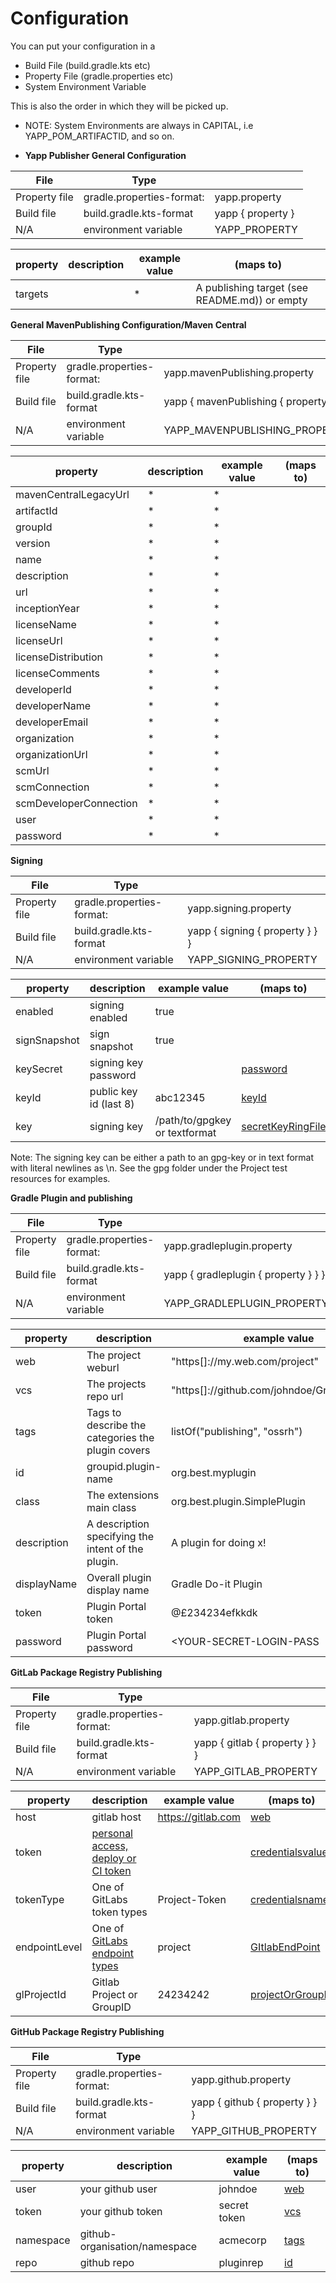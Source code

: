 # Configuration

You can put your configuration in a

- Build File (build.gradle.kts etc)
- Property File (gradle.properties etc)
- System Environment Variable

This is also the order in which they will be picked up.

* NOTE: System Environments are always in CAPITAL, i.e YAPP_POM_ARTIFACTID, and so on.

* **Yapp Publisher General Configuration**

| File          | Type                      |                   |
|---------------|---------------------------|-------------------|
| Property file | gradle.properties-format: | yapp.property     |
| Build file    | build.gradle.kts-format   | yapp { property } |
| N/A           | environment variable      | YAPP_PROPERTY     |

| property | description | example value | (maps to)                                     |
|----------|-------------|---------------|-----------------------------------------------|
| targets  |             | *             | A publishing target (see README.md)) or empty |

**General MavenPublishing Configuration/Maven Central**

| File          | Type                      |                                         |
|---------------|---------------------------|-----------------------------------------|
| Property file | gradle.properties-format: | yapp.mavenPublishing.property           |
| Build file    | build.gradle.kts-format   | yapp { mavenPublishing { property } } } |
| N/A           | environment variable      | YAPP_MAVENPUBLISHING_PROPERTY           |

| property               | description | example value | (maps to) |
|------------------------|-------------|---------------|-----------|
| mavenCentralLegacyUrl  | *           | *             |           |
| artifactId             | *           | *             |           |
| groupId                | *           | *             |           |
| version                | *           | *             |           |
| name                   | *           | *             |           |
| description            | *           | *             |           |
| url                    | *           | *             |           |
| inceptionYear          | *           | *             |           |
| licenseName            | *           | *             |           |
| licenseUrl             | *           | *             |           |
| licenseDistribution    | *           | *             |           |
| licenseComments        | *           | *             |           |
| developerId            | *           | *             |           |
| developerName          | *           | *             |           |
| developerEmail         | *           | *             |           |
| organization           | *           | *             |           |
| organizationUrl        | *           | *             |           |
| scmUrl                 | *           | *             |           |
| scmConnection          | *           | *             |           |
| scmDeveloperConnection | *           | *             |           |
| user                   | *           | *             |           |
| password               | *           | *             |           |

**Signing**

| File          | Type                      |                                 |
|---------------|---------------------------|---------------------------------|
| Property file | gradle.properties-format: | yapp.signing.property           |
| Build file    | build.gradle.kts-format   | yapp { signing { property } } } |
| N/A           | environment variable      | YAPP_SIGNING_PROPERTY           |

| property     | description            | example value                 | (maps to)                                                                          |
|--------------|------------------------|-------------------------------|------------------------------------------------------------------------------------|
| enabled      | signing enabled        | true                          |                                                                                    |
| signSnapshot | sign snapshot          | true                          |                                                                                    |
| keySecret    | signing key password   | <YOUR-SECRET-PW>              | [password](https://docs.gradle.org/current/userguide/signing_plugin.html)          |
| keyId        | public key id (last 8) | abc12345                      | [keyId](https://docs.gradle.org/current/userguide/signing_plugin.html)             |
| key          | signing key            | /path/to/gpgkey or textformat | [secretKeyRingFile](https://docs.gradle.org/current/userguide/signing_plugin.html) |

Note: The signing key can be either a path to an gpg-key or in text format with literal newlines as \n. See the gpg
folder under the Project test resources for examples.

**Gradle Plugin and publishing**

| File          | Type                      |                                      |
|---------------|---------------------------|--------------------------------------|
| Property file | gradle.properties-format: | yapp.gradleplugin.property           |
| Build file    | build.gradle.kts-format   | yapp { gradleplugin { property } } } |
| N/A           | environment variable      | YAPP_GRADLEPLUGIN_PROPERTY           |

| property    | description                                        | example value                                | (maps to)                                                                                                   |
|-------------|----------------------------------------------------|----------------------------------------------|-------------------------------------------------------------------------------------------------------------|
| web         | The project weburl                                 | "https[]://my.web.com/project"               | [web](https://plugins.gradle.org/docs/publish-plugin)                                                       |
| vcs         | The projects repo url                              | "https[]://github.com/johndoe/GradlePlugins" | [vcs](https://plugins.gradle.org/docs/publish-plugin)                                                       |
| tags        | Tags to describe the categories the plugin covers  | listOf("publishing", "ossrh")                | [tags](https://plugins.gradle.org/docs/publish-plugin)                                                      |
| id          | groupid.plugin-name                                | org.best.myplugin                            | [id](https://docs.gradle.org/current/userguide/java_gradle_plugin.html#java_gradle_plugin)                  |
| class       | The extensions main class                          | org.best.plugin.SimplePlugin                 | [implementationClass](https://docs.gradle.org/current/userguide/java_gradle_plugin.html#java_gradle_plugin) |
| description | A description specifying the intent of the plugin. | A plugin for doing x!                        | [description](https://plugins.gradle.org/docs/publish-plugin)                                               |
| displayName | Overall plugin display name                        | Gradle Do-it Plugin                          | [displayName](https://plugins.gradle.org/docs/publish-plugin)                                               |
| token       | Plugin Portal token                                | @£234234efkkdk                               | [API Key](https://plugins.gradle.org/docs/publish-plugin)                                                   |
| password    | Plugin Portal password                             | <YOUR-SECRET-LOGIN-PASS                      | [Account password](https://plugins.gradle.org/docs/publish-plugin)                                          |

**GitLab Package Registry Publishing**

| File          | Type                      |                                |
|---------------|---------------------------|--------------------------------|
| Property file | gradle.properties-format: | yapp.gitlab.property           |
| Build file    | build.gradle.kts-format   | yapp { gitlab { property } } } |
| N/A           | environment variable      | YAPP_GITLAB_PROPERTY           |

| property      | description                                                                                                                                                 | example value        | (maps to)                                                                                |
|---------------|-------------------------------------------------------------------------------------------------------------------------------------------------------------|----------------------|------------------------------------------------------------------------------------------|
| host          | gitlab host                                                                                                                                                 | <https://gitlab.com> | [web](https://plugins.gradle.org/docs/publish-plugin)                                    |
| token         | [personal access, deploy or CI token](https://docs.gitlab.com/ee/user/packages/maven_repository/index.html#authenticate-to-the-package-registry-with-maven) | <YOUR-GITLAB-TOKEN>  | [credentialsvalue](https://docs.gitlab.com/ee/user/packages/maven_repository/index.html) |
| tokenType     | One of GitLabs token types                                                                                                                                  | Project-Token        | [credentialsname](https://docs.gitlab.com/ee/user/packages/maven_repository/index.html)  |
| endpointLevel | One of [GitLabs endpoint types](https://docs.gitlab.com/ee/user/packages/maven_repository/index.html#use-the-gitlab-endpoint-for-maven-packages)            | project              | [GItlabEndPoint](https://docs.gitlab.com/ee/user/packages/maven_repository/index.html)   |
| glProjectId   | Gitlab Project or GroupID                                                                                                                                   | 24234242             | [projectOrGroupId](https://docs.gitlab.com/ee/user/packages/maven_repository/index.html) |

**GitHub Package Registry Publishing**

| File          | Type                      |                                |
|---------------|---------------------------|--------------------------------|
| Property file | gradle.properties-format: | yapp.github.property           |
| Build file    | build.gradle.kts-format   | yapp { github { property } } } |
| N/A           | environment variable      | YAPP_GITHUB_PROPERTY           |

| property  | description                   | example value | (maps to)                                                                                  |
|-----------|-------------------------------|---------------|--------------------------------------------------------------------------------------------|
| user      | your github user              | johndoe       | [web](https://plugins.gradle.org/docs/publish-plugin)                                      |
| token     | your github token             | secret token  | [vcs](https://plugins.gradle.org/docs/publish-plugin)                                      |
| namespace | github-organisation/namespace | acmecorp      | [tags](https://plugins.gradle.org/docs/publish-plugin)                                     |
| repo      | github repo                   | pluginrep     | [id](https://docs.gradle.org/current/userguide/java_gradle_plugin.html#java_gradle_plugin) |

